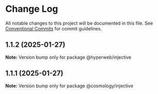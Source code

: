 # Change Log

All notable changes to this project will be documented in this file.
See [Conventional Commits](https://conventionalcommits.org) for commit guidelines.

## 1.1.2 (2025-01-27)

**Note:** Version bump only for package @hyperweb/injective





## 1.1.1 (2025-01-27)

**Note:** Version bump only for package @cosmology/injective
